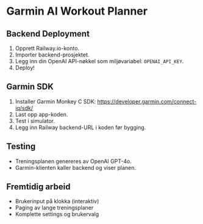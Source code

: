 # Garmin AI Workout Planner

## Backend Deployment

1. Opprett Railway.io-konto.
2. Importer backend-prosjektet.
3. Legg inn din OpenAI API-nøkkel som miljøvariabel: `OPENAI_API_KEY`.
4. Deploy!

## Garmin SDK

1. Installer Garmin Monkey C SDK: https://developer.garmin.com/connect-iq/sdk/
2. Last opp app-koden.
3. Test i simulator.
4. Legg inn Railway backend-URL i koden før bygging.

## Testing

- Treningsplanen genereres av OpenAI GPT-4o.
- Garmin-klienten kaller backend og viser planen.

## Fremtidig arbeid

- Brukerinput på klokka (interaktiv)
- Paging av lange treningsplaner
- Komplette settings og brukervalg


